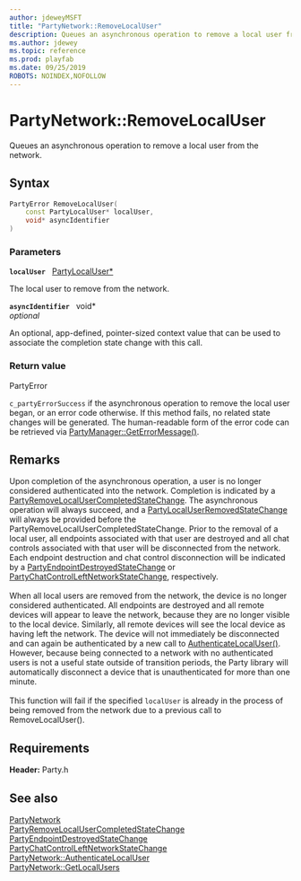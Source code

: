 ```yaml
---
author: jdeweyMSFT
title: "PartyNetwork::RemoveLocalUser"
description: Queues an asynchronous operation to remove a local user from the network.
ms.author: jdewey
ms.topic: reference
ms.prod: playfab
ms.date: 09/25/2019
ROBOTS: NOINDEX,NOFOLLOW
---
```


# PartyNetwork::RemoveLocalUser  

Queues an asynchronous operation to remove a local user from the network.  

## Syntax  
  
```cpp
PartyError RemoveLocalUser(  
    const PartyLocalUser* localUser,  
    void* asyncIdentifier  
)  
```  
  
### Parameters  
  
**`localUser`** &nbsp; [PartyLocalUser*](../../PartyLocalUser/partylocaluser.md)  
  
The local user to remove from the network.  
  
**`asyncIdentifier`** &nbsp; void*  
*optional*  
  
An optional, app-defined, pointer-sized context value that can be used to associate the completion state change with this call.  
  
  
### Return value  
PartyError
  
```c_partyErrorSuccess``` if the asynchronous operation to remove the local user began, or an error code otherwise. If this method fails, no related state changes will be generated. The human-readable form of the error code can be retrieved via [PartyManager::GetErrorMessage()](../../PartyManager/methods/partymanager_geterrormessage.md).
  
## Remarks  
  
Upon completion of the asynchronous operation, a user is no longer considered authenticated into the network. Completion is indicated by a [PartyRemoveLocalUserCompletedStateChange](../../../structs/partyremovelocalusercompletedstatechange.md). The asynchronous operation will always succeed, and a [PartyLocalUserRemovedStateChange](../../../structs/partylocaluserremovedstatechange.md) will always be provided before the PartyRemoveLocalUserCompletedStateChange. Prior to the removal of a local user, all endpoints associated with that user are destroyed and all chat controls associated with that user will be disconnected from the network. Each endpoint destruction and chat control disconnection will be indicated by a [PartyEndpointDestroyedStateChange](../../../structs/partyendpointdestroyedstatechange.md) or [PartyChatControlLeftNetworkStateChange](../../../structs/partychatcontrolleftnetworkstatechange.md), respectively. <br /><br /> When all local users are removed from the network, the device is no longer considered authenticated. All endpoints are destroyed and all remote devices will appear to leave the network, because they are no longer visible to the local device. Similarly, all remote devices will see the local device as having left the network. The device will not immediately be disconnected and can again be authenticated by a new call to [AuthenticateLocalUser()](partynetwork_authenticatelocaluser.md). However, because being connected to a network with no authenticated users is not a useful state outside of transition periods, the Party library will automatically disconnect a device that is unauthenticated for more than one minute.   <br /><br /> This function will fail if the specified `localUser` is already in the process of being removed from the network due to a previous call to RemoveLocalUser().
  
## Requirements  
  
**Header:** Party.h
  
## See also  
[PartyNetwork](../partynetwork.md)  
[PartyRemoveLocalUserCompletedStateChange](../../../structs/partyremovelocalusercompletedstatechange.md)  
[PartyEndpointDestroyedStateChange](../../../structs/partyendpointdestroyedstatechange.md)  
[PartyChatControlLeftNetworkStateChange](../../../structs/partychatcontrolleftnetworkstatechange.md)  
[PartyNetwork::AuthenticateLocalUser](partynetwork_authenticatelocaluser.md)  
[PartyNetwork::GetLocalUsers](partynetwork_getlocalusers.md)
  
  
